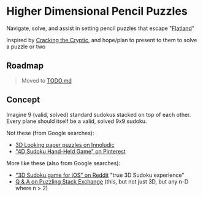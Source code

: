 # Higher Dimensional Pencil Puzzles
Navigate, solve, and assist in setting pencil puzzles that escape "[Flatland](https://www.wired.com/2014/11/geometry-of-flatland/)"

Inspired by [Cracking the Cryptic](https://www.youtube.com/channel/UCC-UOdK8-mIjxBQm_ot1T-Q), and hope/plan to present to them to solve a puzzle or two

## Roadmap

> Moved to [TODO.md]()

## Concept
Imagine 9 (valid, solved) standard sudokus stacked on top of each other. Every plane should itself be a valid, solved 9x9 sudoku.

Not these (from Google searches):

 - [3D Looking paper puzzles on Innoludic](http://www.innoludic.com/sudoku-rule/2015-02-08-20-11-14/3d-simple/13-rule-of-sudoku-3d)
 - ["4D Sudoku Hand-Held Game" on Pinterest](https://www.pinterest.de/pin/175218241722913074/)

More like these (also from Google searches):

 - ["3D Sudoku game for iOS" on Reddit](https://www.reddit.com/r/sudoku/comments/e5qv6n/i_spent_the_last_10_months_developing_a_3d_sudoku/) "true 3D Sudoku experience"
 - [Q & A on Puzzling Stack Exchange](https://puzzling.stackexchange.com/questions/85217/is-this-3d-sudoku-possible) (this, but not just 3D, but any n-D where n > 2)
